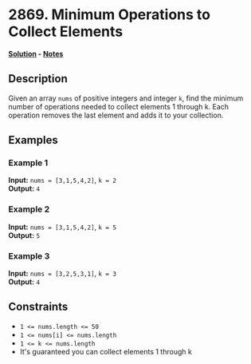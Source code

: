 # 2869. Minimum Operations to Collect Elements

**[Solution](./solution.c) - [Notes](./notes.md)**

## Description
Given an array `nums` of positive integers and integer `k`, find the minimum number of operations needed to collect elements 1 through k. Each operation removes the last element and adds it to your collection.

## Examples

### Example 1
**Input:** `nums = [3,1,5,4,2]`, `k = 2`  
**Output:** `4`

### Example 2
**Input:** `nums = [3,1,5,4,2]`, `k = 5`  
**Output:** `5`

### Example 3
**Input:** `nums = [3,2,5,3,1]`, `k = 3`  
**Output:** `4`

## Constraints
- `1 <= nums.length <= 50`
- `1 <= nums[i] <= nums.length`
- `1 <= k <= nums.length`
- It's guaranteed you can collect elements 1 through k
